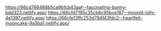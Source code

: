 https://66cd766488b5ca9bfcb43aaf--fascinating-bunny-bdd323.netlify.app/
https://66cfd7195c35cb6c95bce187--moonlit-lolly-4e1397.netlify.app/
https://66cfe13ffc253d794f43fdc2--heartfelt-mooncake-9a3ba1.netlify.app/
